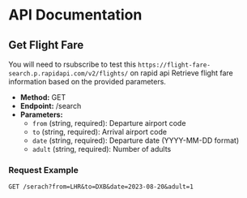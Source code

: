 # API Documentation

## Get Flight Fare

You will need to rsubscribe to test this `https://flight-fare-search.p.rapidapi.com/v2/flights/` on rapid api
Retrieve flight fare information based on the provided parameters.

- **Method:** GET
- **Endpoint:** /search
- **Parameters:**
  - `from` (string, required): Departure airport code
  - `to` (string, required): Arrival airport code
  - `date` (string, required): Departure date (YYYY-MM-DD format)
  - `adult` (string, required): Number of adults

### Request Example

```http
GET /serach?from=LHR&to=DXB&date=2023-08-20&adult=1
```
